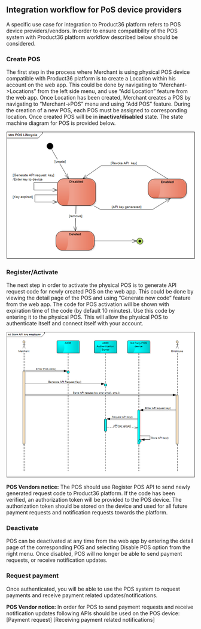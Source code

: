 ## Integration workflow for PoS device providers
A specific use case for integration to Product36 platform refers to POS device providers/vendors. In order to ensure compatibility of the POS system with Product36 platform workflow described below should be considered. 
### Create POS
The first step in the process where Merchant is using physical POS device compatible with Product36 platform is to create a Location within his account on the web app. This could be done by navigating to “Merchant->Locations” from the left side menu, and use “Add Location” feature from the web app. Once Location has been created, Merchant creates a POS by navigating to “Merchant->POS” menu and using “Add POS” feature.  During the creation of a new POS, each POS must be assigned to corresponding location. Once created POS will be in **inactive/disabled** state. The state machine diagram for POS is provided below.

![POS workflow](/images/image1.png)


### Register/Activate
The next step in order to activate the physical POS is to generate API request code for newly created POS on the web app. This could be done by viewing the detail page of the POS and using “Generate new code” feature from the web app. The code for POS activation will be shown with expiration time of the code (by default 10 minutes). Use this code by entering it to the physical POS. This will allow the physical POS to authenticate itself and connect itself with your account.

![POS workflow](/images/image3.png)

**POS Vendors notice:**
The POS should use Register POS API to send newly generated request code to Product36 platform. If the code has been verified, an authorization token will be provided to the POS device. The authorization token should be stored on the device and used for all future payment requests and notification requests towards the platform.

### Deactivate
POS can be deactivated at any time from the web app by entering the detail page of the corresponding POS and selecting Disable POS option from the right menu. Once disabled, POS will no longer be able to send payment requests, or receive notification updates.
### Request payment
Once authenticated, you will be able to use the POS system to request payments and receive payment related updates/notifications.

**POS Vendor notice:**
In order for POS to send payment requests and receive notification updates following APIs should be used on the POS device:
[Payment request]
[Receiving payment related notifications]
